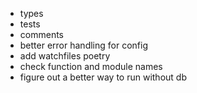 * types
* tests
* comments
* better error handling for config
* add watchfiles poetry
* check function and module names
* figure out a better way to run without db